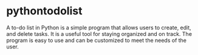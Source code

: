 # pythontodolist
A to-do list in Python is a simple program that allows users to create, edit, and delete tasks. It is a useful tool for staying organized and on track. The program is easy to use and can be customized to meet the needs of the user.
